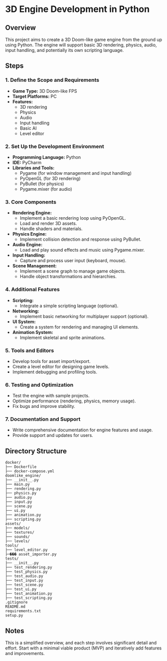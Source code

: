 # 3D Engine Development in Python

## Overview
This project aims to create a 3D Doom-like game engine from the ground up using Python. The engine will support basic 3D rendering, physics, audio, input handling, and potentially its own scripting language.

## Steps

### 1. Define the Scope and Requirements
- **Game Type:** 3D Doom-like FPS
- **Target Platforms:** PC
- **Features:**
  - 3D rendering
  - Physics
  - Audio
  - Input handling
  - Basic AI
  - Level editor

### 2. Set Up the Development Environment
- **Programming Language:** Python
- **IDE:** PyCharm
- **Libraries and Tools:**
  - Pygame (for window management and input handling)
  - PyOpenGL (for 3D rendering)
  - PyBullet (for physics)
  - Pygame.mixer (for audio)

### 3. Core Components
- **Rendering Engine:**
  - Implement a basic rendering loop using PyOpenGL.
  - Load and render 3D assets.
  - Handle shaders and materials.
- **Physics Engine:**
  - Implement collision detection and response using PyBullet.
- **Audio Engine:**
  - Load and play sound effects and music using Pygame.mixer.
- **Input Handling:**
  - Capture and process user input (keyboard, mouse).
- **Scene Management:**
  - Implement a scene graph to manage game objects.
  - Handle object transformations and hierarchies.

### 4. Additional Features
- **Scripting:**
  - Integrate a simple scripting language (optional).
- **Networking:**
  - Implement basic networking for multiplayer support (optional).
- **UI System:**
  - Create a system for rendering and managing UI elements.
- **Animation System:**
  - Implement skeletal and sprite animations.

### 5. Tools and Editors
- Develop tools for asset import/export.
- Create a level editor for designing game levels.
- Implement debugging and profiling tools.

### 6. Testing and Optimization
- Test the engine with sample projects.
- Optimize performance (rendering, physics, memory usage).
- Fix bugs and improve stability.

### 7. Documentation and Support
- Write comprehensive documentation for engine features and usage.
- Provide support and updates for users.

## Directory Structure
```
docker/
├── Dockerfile
├── docker-compose.yml
doomlike_engine/
├── __init__.py
├── main.py
├── rendering.py
├── physics.py
├── audio.py
├── input.py
├── scene.py
├── ui.py
├── animation.py
├── scripting.py
assets/
├── models/
├── textures/
├── sounds/
├── levels/
tools/
├── level_editor.py
├─��� asset_importer.py
tests/
├── __init__.py
├── test_rendering.py
├── test_physics.py
├── test_audio.py
├── test_input.py
├── test_scene.py
├── test_ui.py
├── test_animation.py
├── test_scripting.py
.gitignore
README.md
requirements.txt
setup.py
```

## Notes
This is a simplified overview, and each step involves significant detail and effort. Start with a minimal viable product (MVP) and iteratively add features and improvements.
